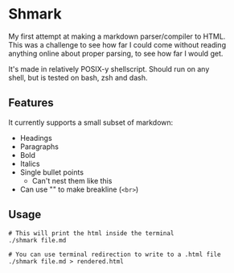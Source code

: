 # Shmark

My first attempt at making a markdown parser/compiler to HTML.  
This was a challenge to see how far I could come without reading  
anything online about proper parsing, to see how far I would get.  

It's made in relatively POSIX-y shellscript. Should run on any  
shell, but is tested on bash, zsh and dash.  

## Features

It currently supports a small subset of markdown:  

- Headings
- Paragraphs
- Bold
- Italics
- Single bullet points
    *  Can't nest them like this
- Can use "\" to make breakline (`<br>`)


## Usage

```console
# This will print the html inside the terminal
./shmark file.md

# You can use terminal redirection to write to a .html file
./shmark file.md > rendered.html
```

